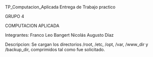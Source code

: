 TP_Computacion_Aplicada
Entrega de Trabajo practico

GRUPO 4

COMPUTACION APLICADA

Integrantes:  Franco Leo Bangert
              Nicolás Augusto Díaz

Descripcion: Se cargan los directorios /root, /etc, /opt, /var, /www_dir y /backup_dir, comprimidos tal como fue solicitado.
